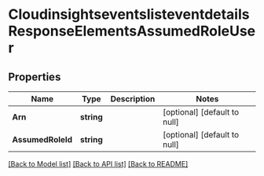 # CloudinsightseventslisteventdetailsResponseElementsAssumedRoleUser

## Properties
Name | Type | Description | Notes
------------ | ------------- | ------------- | -------------
**Arn** | **string** |  | [optional] [default to null]
**AssumedRoleId** | **string** |  | [optional] [default to null]

[[Back to Model list]](../README.md#documentation-for-models) [[Back to API list]](../README.md#documentation-for-api-endpoints) [[Back to README]](../README.md)



